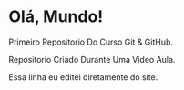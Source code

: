 # Olá, Mundo!

 Primeiro Repositorio Do Curso Git & GitHub.
 
 Repositorio Criado Durante Uma Video Aula.
 
 Essa linha eu editei diretamente do site.
